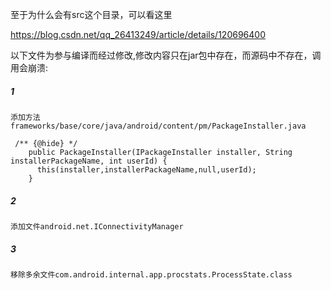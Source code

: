 至于为什么会有src这个目录，可以看这里

https://blog.csdn.net/qq_26413249/article/details/120696400

以下文件为参与编译而经过修改,修改内容只在jar包中存在，而源码中不存在，调用会崩溃:

##### 1
```
添加方法
frameworks/base/core/java/android/content/pm/PackageInstaller.java

 /** {@hide} */
    public PackageInstaller(IPackageInstaller installer, String installerPackageName, int userId) {
      this(installer,installerPackageName,null,userId);
    }

```

##### 2
`添加文件android.net.IConnectivityManager`


##### 3
`移除多余文件com.android.internal.app.procstats.ProcessState.class`
